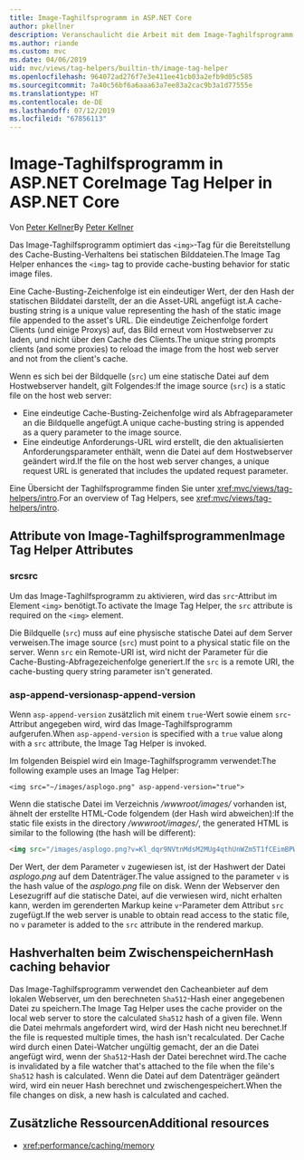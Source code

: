 ```yaml
---
title: Image-Taghilfsprogramm in ASP.NET Core
author: pkellner
description: Veranschaulicht die Arbeit mit dem Image-Taghilfsprogramm.
ms.author: riande
ms.custom: mvc
ms.date: 04/06/2019
uid: mvc/views/tag-helpers/builtin-th/image-tag-helper
ms.openlocfilehash: 964072ad276f7e3e411ee41cb03a2efb9d05c585
ms.sourcegitcommit: 7a40c56bf6a6aaa63a7ee83a2cac9b3a1d77555e
ms.translationtype: HT
ms.contentlocale: de-DE
ms.lasthandoff: 07/12/2019
ms.locfileid: "67856113"
---
```

# <a name="image-tag-helper-in-aspnet-core"></a><span data-ttu-id="9ada5-103">Image-Taghilfsprogramm in ASP.NET Core</span><span class="sxs-lookup"><span data-stu-id="9ada5-103">Image Tag Helper in ASP.NET Core</span></span>

<span data-ttu-id="9ada5-104">Von [Peter Kellner](https://peterkellner.net)</span><span class="sxs-lookup"><span data-stu-id="9ada5-104">By [Peter Kellner](https://peterkellner.net)</span></span>

<span data-ttu-id="9ada5-105">Das Image-Taghilfsprogramm optimiert das `<img>`-Tag für die Bereitstellung des Cache-Busting-Verhaltens bei statischen Bilddateien.</span><span class="sxs-lookup"><span data-stu-id="9ada5-105">The Image Tag Helper enhances the `<img>` tag to provide cache-busting behavior for static image files.</span></span>

<span data-ttu-id="9ada5-106">Eine Cache-Busting-Zeichenfolge ist ein eindeutiger Wert, der den Hash der statischen Bilddatei darstellt, der an die Asset-URL angefügt ist.</span><span class="sxs-lookup"><span data-stu-id="9ada5-106">A cache-busting string is a unique value representing the hash of the static image file appended to the asset's URL.</span></span> <span data-ttu-id="9ada5-107">Die eindeutige Zeichenfolge fordert Clients (und einige Proxys) auf, das Bild erneut vom Hostwebserver zu laden, und nicht über den Cache des Clients.</span><span class="sxs-lookup"><span data-stu-id="9ada5-107">The unique string prompts clients (and some proxies) to reload the image from the host web server and not from the client's cache.</span></span>

<span data-ttu-id="9ada5-108">Wenn es sich bei der Bildquelle (`src`) um eine statische Datei auf dem Hostwebserver handelt, gilt Folgendes:</span><span class="sxs-lookup"><span data-stu-id="9ada5-108">If the image source (`src`) is a static file on the host web server:</span></span>

* <span data-ttu-id="9ada5-109">Eine eindeutige Cache-Busting-Zeichenfolge wird als Abfrageparameter an die Bildquelle angefügt.</span><span class="sxs-lookup"><span data-stu-id="9ada5-109">A unique cache-busting string is appended as a query parameter to the image source.</span></span>
* <span data-ttu-id="9ada5-110">Eine eindeutige Anforderungs-URL wird erstellt, die den aktualisierten Anforderungsparameter enthält, wenn die Datei auf dem Hostwebserver geändert wird.</span><span class="sxs-lookup"><span data-stu-id="9ada5-110">If the file on the host web server changes, a unique request URL is generated that includes the updated request parameter.</span></span>

<span data-ttu-id="9ada5-111">Eine Übersicht der Taghilfsprogramme finden Sie unter <xref:mvc/views/tag-helpers/intro>.</span><span class="sxs-lookup"><span data-stu-id="9ada5-111">For an overview of Tag Helpers, see <xref:mvc/views/tag-helpers/intro>.</span></span>

## <a name="image-tag-helper-attributes"></a><span data-ttu-id="9ada5-112">Attribute von Image-Taghilfsprogrammen</span><span class="sxs-lookup"><span data-stu-id="9ada5-112">Image Tag Helper Attributes</span></span>

### <a name="src"></a><span data-ttu-id="9ada5-113">src</span><span class="sxs-lookup"><span data-stu-id="9ada5-113">src</span></span>

<span data-ttu-id="9ada5-114">Um das Image-Taghilfsprogramm zu aktivieren, wird das `src`-Attribut im Element `<img>` benötigt.</span><span class="sxs-lookup"><span data-stu-id="9ada5-114">To activate the Image Tag Helper, the `src` attribute is required on the `<img>` element.</span></span>

<span data-ttu-id="9ada5-115">Die Bildquelle (`src`) muss auf eine physische statische Datei auf dem Server verweisen.</span><span class="sxs-lookup"><span data-stu-id="9ada5-115">The image source (`src`) must point to a physical static file on the server.</span></span> <span data-ttu-id="9ada5-116">Wenn `src` ein Remote-URI ist, wird nicht der Parameter für die Cache-Busting-Abfragezeichenfolge generiert.</span><span class="sxs-lookup"><span data-stu-id="9ada5-116">If the `src` is a remote URI, the cache-busting query string parameter isn't generated.</span></span>

### <a name="asp-append-version"></a><span data-ttu-id="9ada5-117">asp-append-version</span><span class="sxs-lookup"><span data-stu-id="9ada5-117">asp-append-version</span></span>

<span data-ttu-id="9ada5-118">Wenn `asp-append-version` zusätzlich mit einem `true`-Wert sowie einem `src`-Attribut angegeben wird, wird das Image-Taghilfsprogramm aufgerufen.</span><span class="sxs-lookup"><span data-stu-id="9ada5-118">When `asp-append-version` is specified with a `true` value along with a `src` attribute, the Image Tag Helper is invoked.</span></span>

<span data-ttu-id="9ada5-119">Im folgenden Beispiel wird ein Image-Taghilfsprogramm verwendet:</span><span class="sxs-lookup"><span data-stu-id="9ada5-119">The following example uses an Image Tag Helper:</span></span>

```cshtml
<img src="~/images/asplogo.png" asp-append-version="true">
```

<span data-ttu-id="9ada5-120">Wenn die statische Datei im Verzeichnis */wwwroot/images/* vorhanden ist, ähnelt der erstellte HTML-Code folgendem (der Hash wird abweichen):</span><span class="sxs-lookup"><span data-stu-id="9ada5-120">If the static file exists in the directory */wwwroot/images/*, the generated HTML is similar to the following (the hash will be different):</span></span>

```html
<img src="/images/asplogo.png?v=Kl_dqr9NVtnMdsM2MUg4qthUnWZm5T1fCEimBPWDNgM">
```

<span data-ttu-id="9ada5-121">Der Wert, der dem Parameter `v` zugewiesen ist, ist der Hashwert der Datei *asplogo.png* auf dem Datenträger.</span><span class="sxs-lookup"><span data-stu-id="9ada5-121">The value assigned to the parameter `v` is the hash value of the *asplogo.png* file on disk.</span></span> <span data-ttu-id="9ada5-122">Wenn der Webserver den Lesezugriff auf die statische Datei, auf die verwiesen wird, nicht erhalten kann, werden im gerenderten Markup keine `v`-Parameter dem Attribut `src` zugefügt.</span><span class="sxs-lookup"><span data-stu-id="9ada5-122">If the web server is unable to obtain read access to the static file, no `v` parameter is added to the `src` attribute in the rendered markup.</span></span>

## <a name="hash-caching-behavior"></a><span data-ttu-id="9ada5-123">Hashverhalten beim Zwischenspeichern</span><span class="sxs-lookup"><span data-stu-id="9ada5-123">Hash caching behavior</span></span>

<span data-ttu-id="9ada5-124">Das Image-Taghilfsprogramm verwendet den Cacheanbieter auf dem lokalen Webserver, um den berechneten `Sha512`-Hash einer angegebenen Datei zu speichern.</span><span class="sxs-lookup"><span data-stu-id="9ada5-124">The Image Tag Helper uses the cache provider on the local web server to store the calculated `Sha512` hash of a given file.</span></span> <span data-ttu-id="9ada5-125">Wenn die Datei mehrmals angefordert wird, wird der Hash nicht neu berechnet.</span><span class="sxs-lookup"><span data-stu-id="9ada5-125">If the file is requested multiple times, the hash isn't recalculated.</span></span> <span data-ttu-id="9ada5-126">Der Cache wird durch einen Datei-Watcher ungültig gemacht, der an die Datei angefügt wird, wenn der `Sha512`-Hash der Datei berechnet wird.</span><span class="sxs-lookup"><span data-stu-id="9ada5-126">The cache is invalidated by a file watcher that's attached to the file when the file's `Sha512` hash is calculated.</span></span> <span data-ttu-id="9ada5-127">Wenn die Datei auf dem Datenträger geändert wird, wird ein neuer Hash berechnet und zwischengespeichert.</span><span class="sxs-lookup"><span data-stu-id="9ada5-127">When the file changes on disk, a new hash is calculated and cached.</span></span>

## <a name="additional-resources"></a><span data-ttu-id="9ada5-128">Zusätzliche Ressourcen</span><span class="sxs-lookup"><span data-stu-id="9ada5-128">Additional resources</span></span>

* <xref:performance/caching/memory>
